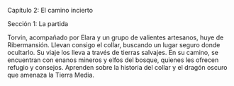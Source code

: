 Capítulo 2: El camino incierto

Sección 1: La partida

Torvin, acompañado por Elara y un grupo de valientes artesanos, huye de Ribermansión. Llevan consigo el collar, buscando un lugar seguro donde ocultarlo. Su viaje los lleva a través de tierras salvajes.
En su camino, se encuentran con enanos mineros y elfos del bosque, quienes les ofrecen refugio y consejos. Aprenden sobre la historia del collar y el dragón oscuro que amenaza la Tierra Media.

